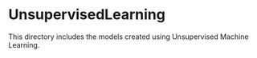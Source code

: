 # UnsupervisedLearning

This directory includes the models created using Unsupervised Machine Learning.
